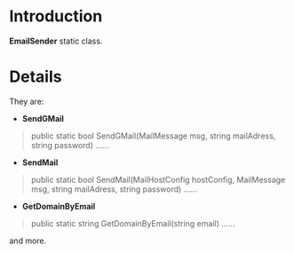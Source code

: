 # Introduction #

**EmailSender** static class.


# Details #

They are:
  * **SendGMail**

> public static bool SendGMail(MailMessage msg, string mailAdress, string password)
> ......

  * **SendMail**

> public static bool SendMail(MailHostConfig hostConfig, MailMessage msg, string mailAdress, string password)
> ......

  * **GetDomainByEmail**

> public static string GetDomainByEmail(string email)
> ......

and more.